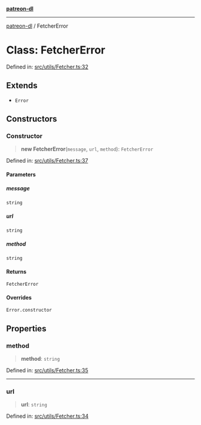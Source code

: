 [**patreon-dl**](../README.md)

***

[patreon-dl](../README.md) / FetcherError

# Class: FetcherError

Defined in: [src/utils/Fetcher.ts:32](https://github.com/patrickkfkan/patreon-dl/blob/13dcc2ff5398507f6088673ed657c12686142841/src/utils/Fetcher.ts#L32)

## Extends

- `Error`

## Constructors

### Constructor

> **new FetcherError**(`message`, `url`, `method`): `FetcherError`

Defined in: [src/utils/Fetcher.ts:37](https://github.com/patrickkfkan/patreon-dl/blob/13dcc2ff5398507f6088673ed657c12686142841/src/utils/Fetcher.ts#L37)

#### Parameters

##### message

`string`

##### url

`string`

##### method

`string`

#### Returns

`FetcherError`

#### Overrides

`Error.constructor`

## Properties

### method

> **method**: `string`

Defined in: [src/utils/Fetcher.ts:35](https://github.com/patrickkfkan/patreon-dl/blob/13dcc2ff5398507f6088673ed657c12686142841/src/utils/Fetcher.ts#L35)

***

### url

> **url**: `string`

Defined in: [src/utils/Fetcher.ts:34](https://github.com/patrickkfkan/patreon-dl/blob/13dcc2ff5398507f6088673ed657c12686142841/src/utils/Fetcher.ts#L34)
